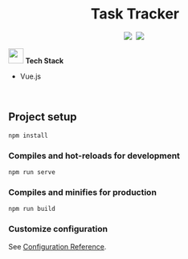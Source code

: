 <h1 align="center">
    Task Tracker
</h1>

<p align="center">
    <img src="https://img.shields.io/badge/Version-1.0-success" />&nbsp;
    <img src="https://img.shields.io/badge/Status-Developing-blue" />&nbsp;
</p>

<img src="https://media.giphy.com/media/iY8CRBdQXODJSCERIr/giphy.gif" width="30px">&nbsp;**Tech Stack**

- Vue.js

<br>


## Project setup
```
npm install
```

### Compiles and hot-reloads for development
```
npm run serve
```

### Compiles and minifies for production
```
npm run build
```

### Customize configuration
See [Configuration Reference](https://cli.vuejs.org/config/).
